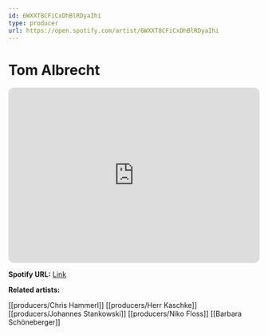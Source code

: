 ```yaml
---
id: 6WXXT8CFiCxDhBlRDyaIhi
type: producer
url: https://open.spotify.com/artist/6WXXT8CFiCxDhBlRDyaIhi
---
```

# Tom Albrecht

<iframe style="border-radius:12px" src="https://open.spotify.com/embed/artist/6WXXT8CFiCxDhBlRDyaIhi" width="100%" height="352" frameBorder="0" allowfullscreen="" allow="autoplay; clipboard-write; encrypted-media; fullscreen; picture-in-picture" loading="lazy"></iframe>

**Spotify URL:** [Link](https://open.spotify.com/artist/6WXXT8CFiCxDhBlRDyaIhi)

**Related artists:**

[[producers/Chris Hammerl]]
[[producers/Herr Kaschke]]
[[producers/Johannes Stankowski]]
[[producers/Niko Floss]]
[[Barbara Schöneberger]]
